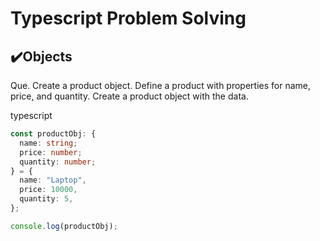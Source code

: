 # Typescript Problem Solving

## ✔️Objects

Que. Create a product object. Define a product with properties for name, price, and quantity. Create a product object with the data.

typescript

```typescript
const productObj: {
  name: string;
  price: number;
  quantity: number;
} = {
  name: "Laptop",
  price: 10000,
  quantity: 5,
};

console.log(productObj);
```
